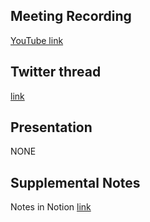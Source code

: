 ## Meeting Recording

[YouTube link](https://youtu.be/G3Rpm6Dbffg)

## Twitter thread

[link](https://twitter.com/Orthogonal_Lab/status/1660091611626258434)

## Presentation

NONE   

## Supplemental Notes

Notes in Notion [link](https://www.notion.so/jopro-org/SMN-2023-21-ad43515cfa4143dfb31eb9d1d2645350)
